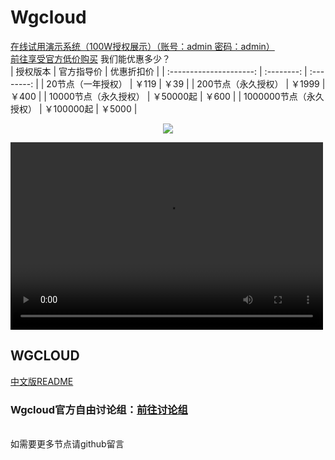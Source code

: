 # Wgcloud
[在线试用演示系统（100W授权展示）（账号：admin 密码：admin）](http://wgstart.icu/wgcloud)
<br/>
[前往享受官方低价购买](http://w.kami.vip/s/lAWtO1xM)
我们能优惠多少？
<br/>
|        授权版本         | 官方指导价 | 优惠折扣价 |
| :---------------------: | :--------: | :--------: |
|   20节点（一年授权）    |   ￥119    |    ￥39    |
|   200节点（永久授权）   |   ￥1999   |   ￥400    |
|  10000节点（永久授权）  | ￥50000起  |   ￥600    |
| 1000000节点（永久授权） | ￥100000起 |   ￥5000   |


<p align="center">
  <a target="_blank" href="http://w.kami.vip/s/lAWtO1xM">
    <img src="https://user-images.githubusercontent.com/131434608/233909906-eb421c1c-8210-446b-953c-00c685ac4ab9.png">
  </a>
 </p>
 <p align="center">

<video src="https://github.com/WgcloudPro/WgcloudDeployPro/releases/download/video/wgcloudPro.mp4" controls="controls" width="500" height="300"></video>
 </p>

## WGCLOUD

[中文版README](./README_cn.md)
</br>
### Wgcloud官方自由讨论组：[前往讨论组](https://wg-tey1014.slack.com/archives/C05638FS6SZ)
</br>
如需要更多节点请github留言

